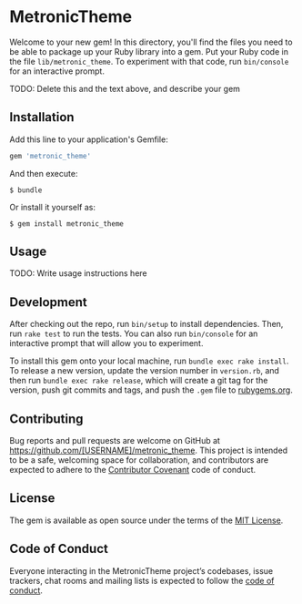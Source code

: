 # MetronicTheme

Welcome to your new gem! In this directory, you'll find the files you need to be able to package up your Ruby library into a gem. Put your Ruby code in the file `lib/metronic_theme`. To experiment with that code, run `bin/console` for an interactive prompt.

TODO: Delete this and the text above, and describe your gem

## Installation

Add this line to your application's Gemfile:

```ruby
gem 'metronic_theme'
```

And then execute:

    $ bundle

Or install it yourself as:

    $ gem install metronic_theme

## Usage

TODO: Write usage instructions here

## Development

After checking out the repo, run `bin/setup` to install dependencies. Then, run `rake test` to run the tests. You can also run `bin/console` for an interactive prompt that will allow you to experiment.

To install this gem onto your local machine, run `bundle exec rake install`. To release a new version, update the version number in `version.rb`, and then run `bundle exec rake release`, which will create a git tag for the version, push git commits and tags, and push the `.gem` file to [rubygems.org](https://rubygems.org).

## Contributing

Bug reports and pull requests are welcome on GitHub at https://github.com/[USERNAME]/metronic_theme. This project is intended to be a safe, welcoming space for collaboration, and contributors are expected to adhere to the [Contributor Covenant](http://contributor-covenant.org) code of conduct.

## License

The gem is available as open source under the terms of the [MIT License](https://opensource.org/licenses/MIT).

## Code of Conduct

Everyone interacting in the MetronicTheme project’s codebases, issue trackers, chat rooms and mailing lists is expected to follow the [code of conduct](https://github.com/[USERNAME]/metronic_theme/blob/master/CODE_OF_CONDUCT.md).
